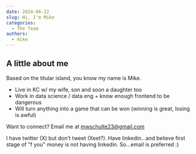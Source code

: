 ```yaml
---
date: 2024-06-22
slug: Hi, I'm Mike
categories:
  - The Team
authors:
  - mike
---
```



## A little about me

Based on the titular island, you know my name is Mike.

* Live in KC w/ my wife, son and soon a daughter too
* Work in data science / data eng + know enough frontend to be dangerous
* Will turn anything into a game that can be won (winning is great, losing is awful)

Want to connect? Email me at mwschulte23@gmail.com

I have twitter (X) but don't tweet (Xeet?). Have linkedin...and believe first stage of "f you" money is not having linkedin. So...email is preferred :)